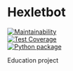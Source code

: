 # Hexletbot 
[![Maintainability](https://api.codeclimate.com/v1/badges/8a4f5e66064c66b24ef7/maintainability)](https://codeclimate.com/github/sergkot2020/hexlet_bot/maintainability)  
[![Test Coverage](https://api.codeclimate.com/v1/badges/8a4f5e66064c66b24ef7/test_coverage)](https://codeclimate.com/github/sergkot2020/hexlet_bot/test_coverage)  
[![Python package](https://github.com/sergkot2020/hexlet_bot/actions/workflows/main.yml/badge.svg?branch=main)](https://github.com/sergkot2020/hexlet_bot/actions/workflows/main.yml)  

Education project
